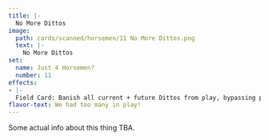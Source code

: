```yaml
---
title: |-
  No More Dittos
image: 
  path: cards/scanned/horsemen/11 No More Dittos.png
  text: |-
    No More Dittos
set:
  name: Just 4 Horsemen?
  number: 11
effects: 
- |-
  Field Card: Banish all current + future Dittos from play, bypassing protection.
flavor-text: We had too many in play!
---
```

Some actual info about this thing TBA.
